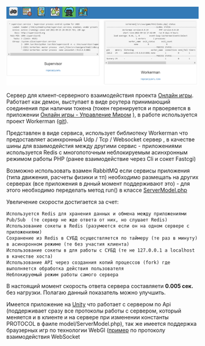 ![Preview](theme/default/backend/img/preview.png)

Сервер для клиент-серверного взаимодействия проекта [Онлайн игры](https://github.com/webrobot1?tab=repositories&q=%D0%9E%D0%BD%D0%BB%D0%B0%D0%B9%D0%BD&type=&language=&sort=). Работает как демон, выступает в виде роутера принимающий соединения при наличии токена (токен геренируется и првоеряется в приложении [Онлайн игры - Управление Миром](https://github.com/webrobot1/app-game) ), в работе используется проект Workerman ([git](https://github.com/walkor/Workerman)).    
    
Представлен в виде сервиса, использует библиотеку Workerman что предоставляет асинхронный Udp / Tcp / Websocket сервер , в качестве шины для взаимодейстия между другими сервис - приложениями используется Redis с многопоточным неблокируемым асинхронным режимом работы PHP (ранее взаимодействие через Cli и сокет Fastcgi) 
    
Возможно использовать взамен RabbitMQ если сервисы приложения (типа движения, расчеты физики и тп) необходимо размещать на других серверах (все приложения в днный момент поддерживают это) - для этого необходимо переделать метод run() в классе [ServerModel.php](model/ServerModel.php)   

Увеличение скорости достигается за счет:

	Используется Redis для хранения данных и обмена между приложениями Pub/Sub  (те сервер не жде ответа от них, но слушает Redis)
	Использование сокеты в Redis (разумеется если он на одном сервере с приложениями)
	Сохранение из Redis в СУБД осуществляется по таймеру (те раз в минуту) в асинхронном режиме (те без участия клиента)
	Использование сокеты в для работы с СУБД (те не 127.0.0.1 а localhost в качестве хоста)
	Использование API через созданния копий процессов (fork) где выполняется обработка действия пользователя
	Неблокируемый режим работы самого сервера
	
В настоящий момент скорость ответа сервера составляети **0.005 сек.** без нагрузки. Полагаю данный показатель можно улучшить.

Имеется приложение на [Unity](https://github.com/webrobot1/unity) что работает с сервером по Api (поддерживает сразу все протоколы работы с сервером, который меняется и в клиенте и на сервере при изменении константы PROTOCOL в фаиле model/ServerModel.php), так же имеется поддержка браузерных игр по технологии WebGl ([пример](http://95.216.204.181:8080/data/game/index.html) по протоколу взаимодействия WebSocket
	
